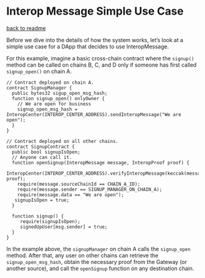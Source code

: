 # Interop Message Simple Use Case
[back to readme](../../../README.md)

Before we dive into the details of how the system works, let’s look at a simple use case for a DApp that decides to use
InteropMessage.

For this example, imagine a basic cross-chain contract where the `signup()` method can be called on chains B, C, and D
only if someone has first called `signup_open()` on chain A.

```solidity
// Contract deployed on chain A.
contract SignupManager {
  public bytes32 sigup_open_msg_hash;
  function signup_open() onlyOwner {
    // We are open for business
    signup_open_msg_hash = InteropCenter(INTEROP_CENTER_ADDRESS).sendInteropMessage("We are open");
  }
}

// Contract deployed on all other chains.
contract SignupContract {
  public bool signupIsOpen;
  // Anyone can call it.
  function openSignup(InteropMessage message, InteropProof proof) {
    InteropCenter(INTEROP_CENTER_ADDRESS).verifyInteropMessage(keccak(message), proof);
    require(message.sourceChainId == CHAIN_A_ID);
    require(message.sender == SIGNUP_MANAGER_ON_CHAIN_A);
    require(message.data == "We are open");
   signupIsOpen = true;
  }

  function signup() {
     require(signupIsOpen);
     signedUpUser[msg.sender] = true;
  }
}
```

In the example above, the `signupManager` on chain A calls the `signup_open` method. After that, any user on other
chains can retrieve the `signup_open_msg_hash`, obtain the necessary proof from the Gateway (or another source), and
call the `openSignup` function on any destination chain.